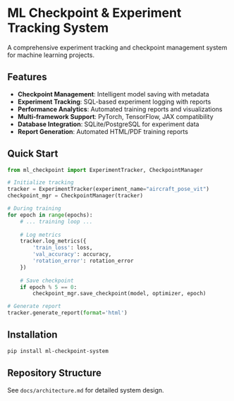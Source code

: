 # ML Checkpoint & Experiment Tracking System

A comprehensive experiment tracking and checkpoint management system for machine learning projects.

## Features

- **Checkpoint Management**: Intelligent model saving with metadata
- **Experiment Tracking**: SQL-based experiment logging with reports
- **Performance Analytics**: Automated training reports and visualizations
- **Multi-framework Support**: PyTorch, TensorFlow, JAX compatibility
- **Database Integration**: SQLite/PostgreSQL for experiment data
- **Report Generation**: Automated HTML/PDF training reports

## Quick Start

```python
from ml_checkpoint import ExperimentTracker, CheckpointManager

# Initialize tracking
tracker = ExperimentTracker(experiment_name="aircraft_pose_vit")
checkpoint_mgr = CheckpointManager(tracker)

# During training
for epoch in range(epochs):
    # ... training loop ...
    
    # Log metrics
    tracker.log_metrics({
        'train_loss': loss,
        'val_accuracy': accuracy,
        'rotation_error': rotation_error
    })
    
    # Save checkpoint
    if epoch % 5 == 0:
        checkpoint_mgr.save_checkpoint(model, optimizer, epoch)

# Generate report
tracker.generate_report(format='html')
```

## Installation

```bash
pip install ml-checkpoint-system
```

## Repository Structure

See `docs/architecture.md` for detailed system design.